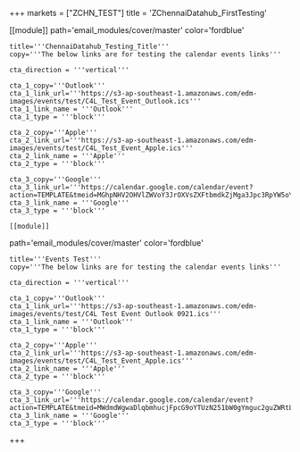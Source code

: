 +++
markets = ["ZCHN_TEST"]
title = 'ZChennaiDatahub_FirstTesting'

[[module]]
path='email_modules/cover/master'
color='fordblue'

	title='''ChennaiDatahub_Testing_Title'''
	copy='''The below links are for testing the calendar events links'''

	cta_direction = '''vertical'''

	cta_1_copy='''Outlook'''
	cta_1_link_url='''https://s3-ap-southeast-1.amazonaws.com/edm-images/events/test/C4L_Test_Event_Outlook.ics'''
	cta_1_link_name = '''Outlook'''
	cta_1_type = '''block'''

	cta_2_copy='''Apple'''
	cta_2_link_url='''https://s3-ap-southeast-1.amazonaws.com/edm-images/events/test/C4L_Test_Event_Apple.ics'''
	cta_2_link_name = '''Apple'''
	cta_2_type = '''block'''

	cta_3_copy='''Google'''
	cta_3_link_url='''https://calendar.google.com/calendar/event?action=TEMPLATE&tmeid=MGhpNHV2OHVlZWVoY3JrOXVsZXFtbmdkZjMga3Jpc3RpYW5oYWx0ZUBt&tmsrc=kristianhalte%40gmail.com'''
	cta_3_link_name = '''Google'''
	cta_3_type = '''block'''
    
    [[module]]
path='email_modules/cover/master'
color='fordblue'

	title='''Events Test'''
	copy='''The below links are for testing the calendar events links'''

	cta_direction = '''vertical'''

	cta_1_copy='''Outlook'''
	cta_1_link_url='''https://s3-ap-southeast-1.amazonaws.com/edm-images/events/test/C4L Test Event Outlook 0921.ics'''
	cta_1_link_name = '''Outlook'''
	cta_1_type = '''block''' 

	cta_2_copy='''Apple'''
	cta_2_link_url='''https://s3-ap-southeast-1.amazonaws.com/edm-images/events/test/C4L_Test_Event_Apple.ics'''
	cta_2_link_name = '''Apple'''
	cta_2_type = '''block'''

	cta_3_copy='''Google'''
	cta_3_link_url='''https://calendar.google.com/calendar/event?action=TEMPLATE&tmeid=MWdmdWgwaDlqbmhucjFpcG9oYTUzN251bW0gYmguc2guZWRtLnVhdEBt&tmsrc=bh.sh.edm.uat%40gmail.com'''
	cta_3_link_name = '''Google'''
	cta_3_type = '''block'''
    

+++